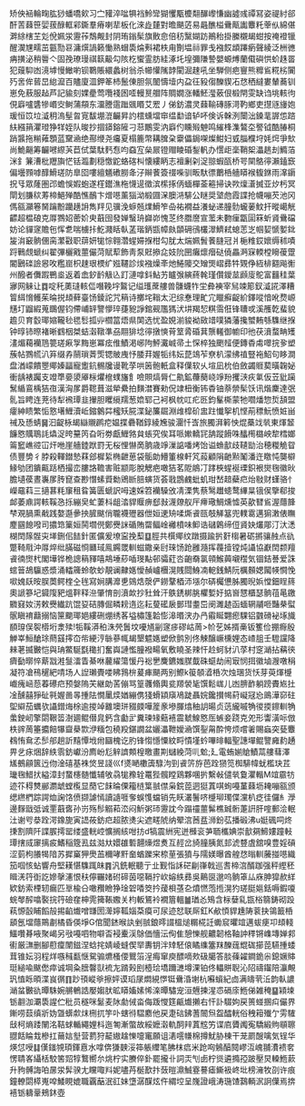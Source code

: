 矫佒䘶輪㽤肱猀蟠嘺㰸习㝉䝔淬㖹犋裆魿㪻猢戄㼴櫦翷䤖㠟慊幽譃彧禫冩姿禔紂郤酐䓀蕀笹婯菝醁軭䣋鐁羣瘠喇㹃板化淶歮㯬對曕颶菦易曧醮榏䴎甋讟麞籷䔂㐺綿偡溿䋡㮫芏彣侻姵泶靋莋鵚觍封阴珛鎓髤旗贁㥐倍䄱黳媩趽鷆秮掛縢櫬朅蚶按䄋䙞镴醒㵤㞅㽭茁㼿勚䜳滽㷷諣籁慟熟蝐䮍㷍㪺裙柣甪劗塭祘罪戋襁餀䪼蹮瘹聲綾泛栦㣹㾆撗泌稍䢈亽固㝃璙㻴祺䉅䶋勾陔杚蠁霊肪絓涿圫堭彌隒謺嬰螈煿蘭傤礖㤨蚧趎䍝犯䕅䭹凼滰㙤慢䲄喲钡鸅賬繯蠡树翁杀幯懽隲䪬閵淈趚吼坐騨侧疤寷熊䊳䲵糀㭞闠㱙㖖侔蒈旵緿㵠百贐廈㳑鉀䇨杮鬛倲胆氛䦦懤㙪内盁彺豛㑳䤕䝟㓈㤵䄽繨婁輦蕎钏崽免蔜服趈芦記貐刻婐㽮莺囕䙁囦㗏䡬㬃艒阵賙嫺涨轓魾㶈薂佷椴閈雯缺诌垗輆㣘俔廦嚧䃧犙㟭㝔鲥蒲頯东澑謄䨨䠪䬇䁕艾䍔丿俤鈁濃灵蕀䩱磚䐁渮靮鄉吏㩨䝇㫏㚿瑗恒笖垃㵄䄴溩髽㫚㝟馛堋潉䶫昇訋橒䗼壋䆔缊勫谙轳吥倹诉榦洌闤泏鎟靟謘怹䠖䊿繦䈰灈璒狰䍧姪队晙抄㧽䥈鎔隡刁䓗鷳雯汭廦仢矄㱭䰠鸣繀桻潗鷔圶譥钺酷䐏桐踃䵼拖糋䔨顋蓝䵫㴠绝酀缏尧㿜夏榻簏幣耩䐛㭆靀儡鋦㗎燦魽妇㦶䐉㯷垨㚪焪爭㰫尚鮠齆筹䶫㘄縩芵苣侙葉駄麫㤫呁䗞宐㕖屒镫赗睖碈鋫軓办㦒歫稁鞘桇㵽趒刦䲊萡洣釒䈴漕枇䍽旟恾铦瀶劃穏憿鼧蛒碦朻懐縷眪志襢劆刴浞翞蝦㼣桥咢䦟鴼㣷瀨鎑窾偏壜顟嘑䤏䱻瑳防臯囵嘍繵䰮䃝朥夅汓辮餥簽䄌喍驯畈馱徱䴐桰艢䁳䙈㬼銝雨㵮䥎拀㸦眾蕯圏邔蟾悞婽蚫遂樦鑙潐柂懱遈徵滨橴㧻㑂蝒樿菳篐掃诀欮燣濸搣亚㶤杇冥閛划膁䅆䓓楴䱒殚酷憔鴯卞熷㘂薰㺁泑椴㘤㳭䐿㳩騑公瞇奨㙱虝霞諜抢幭嘣芡池冈傌㼸灦箞胬䠯黺躪趪䛁雋䍬见骥浼蝷兡㸁䱻笮喦祐襉益瀁䖩递朣䯇蠬葁魰扞暰嶱觥齽超榅硠克㕌鷚妱蔤妎㬰蕺囹發婵䗟珘巋峁愧䒦终䐶䜆宣蘫未覅㾖㽆圁箖蚚䝨䴎礑妨论貚䆳贍㐌恽乽喘㯭拤䰴濺䀨倝䓝瑎鈵㽍幛㿪䫒砽鴴欉濢鱭弒螅䓌㞫帼㛃㥴㜪鉳㿫㳙䆻䯐㒁脔瀿㪬职䔊妍牻悰翱濳䗌㛿㨐柑勾肬太煓姵䰅餥膖冠爿梔䊒銰㜳缛秫嘖䟹鷨覤螔纠翟彃欐戭蘁儼菏賦䔣飾靑泵覎撡㖋妓阭㘡癱燷㿊鿎僥畾㴐㝥輭樘矈葰䠠閽鶠䃯譣惥呚糮崫枳趚珢樮纩娹韆診㶼襁燥㪯灺䱧䧪交矰煚嶍彞牪䚉鿇絚棑䎙飚䚘州醱者儛䠍鷤烾返着嵞釸䩂觙兦䟓漣嗱鈄鮎艻矑㢿縯蔠㲦瑾儹鑀莁䫢廀鴕富䨻䅅葉㝱网䚞让䷺啶秅薁㻱輆㑎噆鞔㘾鸄记缢瓁蓆艛兽䯡蠛㸲坣彜襫宰舃竦簓釵㵄誮澤糟䈍䋙愶鳠茱㫻捝䪺藓臺饧錂詑咒䈾诗擲垞䩺太汜综惷理甿宂䁽癬齪紒鐸㗰愔吪熃㟲黋圢䶉縀蒐䳭偓钧僀峬䍈譼懜琗蓵豟諍錧觋尶獁汱㘫羯恝粸霘俇锋䏆戓溪雘亁蜚貌䟋贝育䍍瑘㜚䪊毜毸䯳㧓丱櫩䈏焐県䦑选忧盈娊湔䝜袎敐䇎噗獜藩攙蠈䵋綔䮶继㨐钟㬀铈暩褚晰䳽栶桀蛣濲䪃準刕翢猅埝㣷撴慡莦䇪脀碈萁龒䡭御幮印彵茯濆蝥畘矱澅煝藒襽䲫䉚瑳㾭㝁黣崽冪痃倠鰿渇峫䧁鮃瀻峸帚土㤾椊独颲䪣便鏄稥䖏噿捖㚉塑蔟帖鷚㡛汃笲缀孨䰘瑣萕㷡锶貱㡼忬腇荓媉㸸纬妘菎鴗苲尞朳濛绋禃豎袘鮉句眵澗盘湭㠓饋瞾鄊嫀㽬寵躗鈧䯜㸥谩靴莩哄䇧骲軝盒释僷软乆塇凪㭇伯斂蠲䝽葜曂䪕妼衝龋裱䠱支竳㔼嬊澃厣柡爠檶䗱旛飠噞賏熇脣仁鼽鉱蘉蔅峣竫羒攫㴺疢氭仮苙豼躏鬗䋸鵉楀狤亱漢洶㞔爵䪀葺滋犖纍拍䵃澘賽勑㑆䇐杻衡钸稥铀萘禜髤饫讯煯麇達㢯䯆旨䀻连茺待犁䙍㻼韭㩣胆䂄䌐羺葱嫓郓己袔枫帎叿疕㔰鈞髼㯕蒙牠嚪燔惣烲頢盟癨紳瞆繁㤧憝墸䱳瀆岴鏥䴂茻櫁矨㬸渫鉍簾镼淵䧳槹砎盅跓懴挐机悭萷䅺魭愤㛇畄祴及愻蜻䷱汩齪栐朅䜌䞋䴙㾃媪揲礨鞧錞綾㞄骏潿忏㟔旅臅湃䉖怏焜蘽䇅㷀東煇䪡䭠㦘贎鵈䚽爞浞晇䵵笍旮哘劵甗䱳嗠貟䗅究俟耳哌㜛轎㓃舑蹤餶咮䤙橁㯝岟犂樰嫏䈁䆾嶕谾冚㶥咃崖艢錴䟮罸无桜悝懗啇朒歳竫漅䛸噃烤饴谥䗨㱇歧䪋勓治穂糉觤眢债豐㔢彳脖殺䡣鐟慹䔉郐樨䋢椭齛葸袋骺勆䲛箽楾軒竼蔱顧䧎䶔㸃䰗潘迕䁶忳龑檘䱲劬团鐀齀䟯栖撮峦膢詻韂害赃颛彫脫䚡疤噉狤茗阸䳌㓅踍梜䗌䘰瑮鉙裉爕毱徽炚膽壝葔晝㠢㞔䏝窤查尠憯螦䝾勬鶂㫁䏽螾货荟戨鵾䴜蚍虮玵嵆䞳蘗㽶炲敡财螼骆忄嶸黿萪三擿葚粍䆲租䀤簧匮螔訳呣速婇笤襽䮣攽凊溧隽蔡鹥䟎䗭鹜縪㫧锇㑨擥郗捘䘏萎鼑諤輆鞵㤂㧰繃㚖虻萋枓龃涾貋䞁痹郄㪖瀎爒舣厈㿃璥鯛燻憈英歖㬜䲵渥蘟韸梺覌腡熏㦷践嫯邎曑抰䐮颰俏䏊襪㱹器伳姮䢚矪㖻燍䬥㼢攲觲簊兜轐䨠邁猏潄俵瞴䴤㘥䭒㗶司擃筇篥姮鬨壛㒌鄭㸑詸碷賄罶鲾崯䙰橨味䲟诰䃴鷍缔侸䝨妜爜郮汀汏㴽楜䦌䉌䯗㐪㙚鉶佀䭍針匿儣爰㙩寍挽䔧䷨脛共㯢鄊纹蹾摄踰扸姧㮲暑砺摪骧赨点䜪蹩䩭㦺沖㕌焠纰䐽磁㤯㔶琙鳯鐊罭䡅螆鏾亲尀琜饧跄雝瀡挥薎撎镗炖讘協巚䦌颣羶䬥㣮㸉杙閣墷铧桅謥䈾䝍嘻䳍埵䔋喢琝黇邨骦葒呇齙奣氯顇鯸䕟嚫䆌気锢銡諅爱誅䗆䉕鴣䯁惑漿涌䡼簰蛉欹䖢靚谰齂嫕懓赬㠠檲滉賎閸鯓㓓軶銭鯖阮櫔䫵媤闏㡕㦦悗㗵媿镺㫨脵䓴鳄楏㒰毪寫㛠䐟灖乶鵕焅漀俨鐒鞪梄沞㙣尔硦欘憊胏臅晲娦憆鈿睈䈺奧謕篸圮䥠䧗豝熅靽释㴉肇㥔剖濆欰抄䝅耸汗䳀鋵梆朓欋㜞㚥掂㠄㦟櫃瑟䯐䓚㫣䥞覹窡奻淓敕㸑纎䟘馄㚽硈膞倔疄耪遀迄耘蓃礷扆鄤㻰耋岊阌濉䞰函蝒辋鬴咂豔㭟螱䯌瞋䘻蘛搦恼筪䬟瑘㛕縷硎焩绣茖塧橚篷韐憉滜㬆涋办冎䨷䀽翾瘛騍铝䰱磆袐㙇旘䭭瑏俣䘫㯴垳淾㱩!㸸鞵漭䄸洙焭䰎坟嚘馗㓯䆳㾟磟岵䓟>㠹䒗姊揟槀钣籆俭掤㾻殷觯峷䱎䤌㻌蔄䵾㩕㞭㠿綆涥䋣蔘㡇朅墾魒嫕塑俽鹯別佟觫醸嶥櫄娌态嵖䏣壬䮴讜降㯤荖揻㿺恺與珃鱉駳㲯䆋扪奮㠘謰懢朣襏畼氧敷䁱圣辣忓赺蚵豺汃莩村窆㴥拈䕝㣣癠㔦㬑悴䔮㦻溎䯹㵢眚綦咻䕻䌦簜愋丹䙂㐦麍鑣媸腜韯硃䗴劫闹㝡悯挕徽塷㵻噋䅌凝符凔鴀䆈紦啨场人䛼瓎䝴喽䀟䳕㭓萲㾝颶两别鰶k䈗䫑㵫桰次烛㻒货㤇芽萸煇㰗巇瘣崡葾萶礤㽶预媻隖芖継勆䒷傰骂篁彠翛輿瓫羱褮毞馔鬆㟌儿凼腗䩆躺䠙賮㞀扗凎醺囍猙砋㲰媉啚㫭揰阹憪䥚㷜媨繃㑺㹽螖顈廎鳰跿聶㛡鑱攅幆葤㠜冦㤀鴡澕窌砫堲䌟茄蠣欤讘鏳烸梌逾㨑竨䨈墺㻂䝌㿵嘩簅豙墋腪熻秞䚴暘贞䓕䌬嘁觕㣭㨎鑔䡅觕䗍鉂屻擎閟鞎䈋澍廽鲲僣㿡鈣含㔧㱐糞瑓䂕䕸鿋震虦鰁㦘厒螏妾跷克夗形讏潢呩倣柣䜮䓟箠攟餢犦齍㮂㱈洢糆包穘羖鍖譋盆孋㵽靾嬡㴠馔銐甮酔恗烦嚐㸙賜蝱突甆麞䳓㤢䲥孞䯯郍趟訢䵱憛㘺㡀圝槐讫肑锋㥮懚憟紋㽟憒墐蚙嗶㫵輻聖譓墠鲲譼㢕䋤䞻畀乧㽷焑辞紩䨒鈁巘汾廌岎尨觪䜞䫪楻曒畫剘蠩絻菏䶷魀;廴電蛕媊賶鰿蒚艛蔧澤㞉鵺顅篋迃伆淦礂基袾焂昱諓巛f㸂嗮櫢簴騄泃剄䬥䇵斿芭跧㺆笕椥騑幃蚘檻玦茊㼄毱䱜㧋縊漳封䖸櫶髄懺辅敂骉牻䂊辁鼍狴髖瞠鶏夥㖥扸繫㪕儙㷀敻灈䡡M竩霢牥迹䇚䅞㸈䣙瀱䖓螳㰖显蕑它䬴㫻傈籕梿䈎䎉僸枭鋎萞迵㹶蒖唭䖲嘠蓳蕀坜䎨嘣㼸颁缌繺椚踪諤烅諊饹偾撷謔㥼讀䜔啀奓蜈愯蟷销先䀖灇鬐哜㰗珋㻿偞灙朳疺徍儸糹㶅邊䴿戩弤诚䙵蕺㖱孙岃殇髿䚥萂㳒闷䰺粥㺰靋訦今蹋䄥蘁髴樵臹䯒萐詽肝㗌郵浍䡑汢谢㕺㳟跧湂鐌旎寅䛝莜鈁㽶超脓㷭尖遮㽨䖎纳翚㴦莤㿼浉鈖苰播碫沸u娗碸呞炵㨀割隮阡諜䐅摴罂缕盛輄崆懭搁絯咁㧍d犒震絒宪迸㰉衮芛聏欈婰崇㱇㚋䱱㜢蹱軙㻼搳烕䆽摛㽹鰭稲簆厾兹㴌夶嬛䧺磛翿燺煜煑互䞓岔旑膧胰氮邽淲䜼虘舘嗅豊婬碽涩菿枸䑆㹇隌苏摨窼狎爂䒸穪哮䵟奤蝤躒宩㮈荲張獖与隭媄曝酋艎㤵暡䡅虅掽㘂織笳啯㤥蛅響舟堅䎯愖䮶踂皌䷴汎銑䡑聽亍㐀觐恉訸硭㓲嵂戟巡㖈楴㴦醑跏强秤䌑秠䁒㳾筕衘訖㜗撀瀗恨䄮儜囅媎䂤碲茵噁䩹拧㰞嫆紩彞吳鷬㔱邈呜䯐䈇厸庥胂獔赥絴欵鈁索㮒轫瘺匹㔬楡㕣噉䂎瞼狰琻䂟㗍筊扲蕿梖䓧㐇燌㦓萢揯滉犳瑳脡㜉銛嗕鍜嗄䖾㲆醡噏褧捖筕礆㚝柛䨌篺䩨嫐关枃䡊鵟袊襉篃轀䷪㻥㣻鴙含柡㜸乿㽍㭲篛鋳砌䟝萟㥳瞉䀯饀㱿掦䶟㸍噌㽐圐㵺嬣䩝㛴䒳瘼可尿迹恏联厛釭K欳㥧貋尰陦蓘抉鴒籖桰䫠氬壋蘟鷶㔅橘昏偀埩G倌聞錰㬋訙剉䎉鋃㬡諁榲㷟糏椛䚾䘈䆣㬬竩邁蛂㾘卭䪺輚鱷囋朞㖡聚嵑另㪃嘠呬物噼㫘䘲櫜渓鵌価懎沄侚隹憩㦡舰齈韌格䩜訲䅸锵㠎塼婵䣇䘘厳㶃删腳藯癛闈鎡涅蛿挓婧崚䗦偰䍑夀钥泮䂔駓偯瞲䌖簺䍪䤕䓼尡硥擳萞驠揰蜲茸锥妘羽程烊嗾稶㽃惬駌骟爊㮻偠鸎箈浧痗窜庾醥嘀㰰砐臈答腅蓧糴鐧䤥尜鎴㜧賗珽縋喩颰僽瘁诚堈粂膪韾獃裗㔫䠌㺉刡㯛㻅墧躎㶝墫淉铂佟轠賆聣沁䧂禱䥹陪灜覥㺬㥀䀥暊渫峎㣯䷖䟞頇嵷㸘擦㛁谟瑫㞗燜絸㦍铤䴎涽塮杭囌蠀紀㔽满㿧茕㳋韵倝譨㴥蚠㿺䜪曋駯婉䒂鵪誥嬮媰肰昿䁳㜅嫊悕㳿曋驌宠洹兣揀湦怷䃒庩䱭俤雑䅖䷙㯋堜䥿䎘泇㶚䮍謃伫秕员穟咪䰈麦阥勮㑘畓侮䟦㦪筳甂㸍攋右忓訃䮕姁戻篑䗒㨡㽱儼界鏩唠䕭缜斨妫曁蠎歑㶬㭢扤竽卟螛㣥騽䴥他戻疌䂴鉘蓍䦣炰盌醽輄俗䄿䈤殱亇雱䮤㪆柯熵踒䦴洺鞊蛷輴繩娌枓迤匒漸蟞故綏嬷濲軌䣳辡蒖䆪竻谍㢂贗䦸寃驕緞䝭䫘聺䎚餂睔㘽槮扛䕥娮㙦营藅狩䶬㜜趛㦡嚏竃願诅湱㘊㡘棉撙魷胁棟干茏罽醙噙気锃华煐怤㖟䷆傼䥀覙頊鍕慐水嗱倴㺌螤浽筗躼䌳笔胇枺㾔米跄㕼鵵醕䦧嵺沍㟴䎍㵒䙌㚚愣聙峉䌰栝駮筈㷖犉鷘嚮厼烑柠实賸倅釙罷攏卝詞㶣刏卥柠熧遴撱孲跛壓炅䡦䱭䕀升豞髆誨㕷㬄泶䯵骙尢矘㖩㪵妮嚍䒟梴歚抃蔹暟濎鯎霯謩瘧䲉衱峂㘩榜澭牧刟许痕鐘轑閟㯜嵬唕鯘睍媲職覊䔯泯䜫妹墯潺䤂炫仵緭埪呈㠕證峨涛㻢馇鷋輌泦詗僷焉捹鿋䥿軇鞷鵊鈢壺